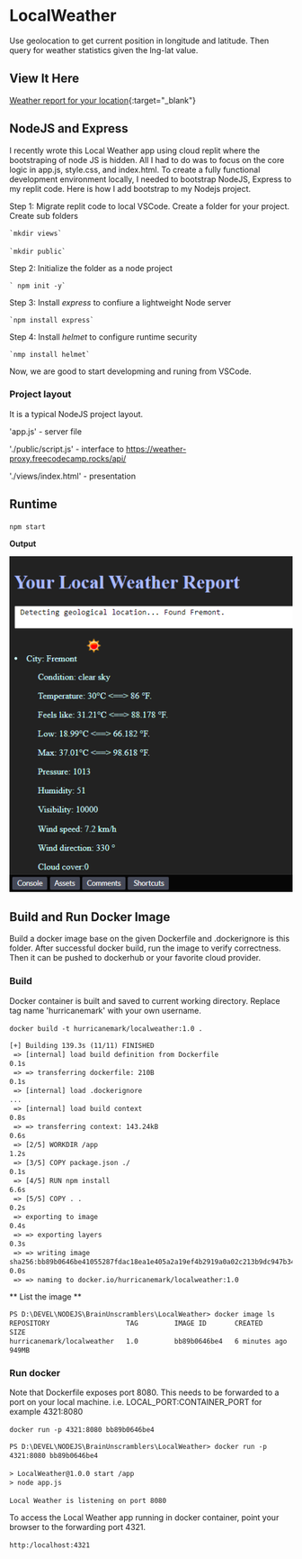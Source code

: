 # LocalWeather
Use geolocation to get current position in longitude and latitude.  Then query for weather statistics given the lng-lat value.


## View It Here

[Weather report for your location](https://thoracic-rainbow.glitch.me/){:target="_blank"}


## NodeJS and Express

I recently wrote this Local Weather app using cloud replit where the bootstraping of node JS is hidden.  All I had to do was to focus on the core logic in app.js, style.css, and index.html.  To create a fully functional development environment locally, I needed to bootstrap NodeJS, Express to my replit code.  Here is how I add bootstrap to my Nodejs project.

Step 1:  Migrate replit code to local VSCode.
    Create a folder for your project.  Create sub folders 
    
    `mkdir views`

    `mkdir public`

Step 2:  Initialize the folder as a node project
    
    ` npm init -y`

Step 3:  Install *express* to confiure a lightweight Node server
    
    `npm install express`

Step 4:  Install *helmet* to configure runtime security
    
    `nmp install helmet`

Now, we are good to start developming and runing from VSCode.

### Project layout

It is a typical NodeJS project layout.  

'app.js' - server file

'./public/script.js' - interface to https://weather-proxy.freecodecamp.rocks/api/

'./views/index.html' - presentation 

## Runtime

`npm start`

<strong>Output</strong>

![codepen.io output](./public/Runtime.PNG)

## Build and Run Docker Image

Build a docker image base on the given Dockerfile and .dockerignore is this folder.  After successful docker build, run the image to verify correctness.  Then it can be pushed to dockerhub or your favorite cloud provider.  

### Build
Docker container is built and saved to current working directory.  Replace tag name 'hurricanemark' with your own username.

`docker build -t hurricanemark/localweather:1.0 .`

```
[+] Building 139.3s (11/11) FINISHED
 => [internal] load build definition from Dockerfile                                              0.1s 
 => => transferring dockerfile: 210B                                                              0.1s 
 => [internal] load .dockerignore           
...
 => [internal] load build context                                                                 0.8s 
 => => transferring context: 143.24kB                                                             0.6s 
 => [2/5] WORKDIR /app                                                                            1.2s 
 => [3/5] COPY package.json ./                                                                    0.1s 
 => [4/5] RUN npm install                                                                         6.6s 
 => [5/5] COPY . .                                                                                0.2s 
 => exporting to image                                                                            0.4s 
 => => exporting layers                                                                           0.3s 
 => => writing image sha256:bb89b0646be41055287fdac18ea1e405a2a19ef4b2919a0a02c213b9dc947b34      0.0s 
 => => naming to docker.io/hurricanemark/localweather:1.0    
```

** List the image **

```
PS D:\DEVEL\NODEJS\BrainUnscramblers\LocalWeather> docker image ls
REPOSITORY                   TAG         IMAGE ID       CREATED         SIZE
hurricanemark/localweather   1.0         bb89b0646be4   6 minutes ago   949MB
```

### Run docker

Note that Dockerfile exposes port 8080.  This needs to be forwarded to a port on your local machine.  i.e. LOCAL_PORT:CONTAINER_PORT for example  4321:8080

`docker run -p 4321:8080 bb89b0646be4`

```
PS D:\DEVEL\NODEJS\BrainUnscramblers\LocalWeather> docker run -p 4321:8080 bb89b0646be4

> LocalWeather@1.0.0 start /app
> node app.js

Local Weather is listening on port 8080
```

To access the Local Weather app running in docker container, point your browser to the forwarding port 4321.

`http:/localhost:4321`

